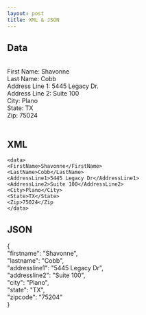 ```yaml
---
layout: post
title: XML & JSON
---
```


## Data
<br>First Name: Shavonne
<br>Last Name: Cobb
<br>Address Line 1: 5445 Legacy Dr.
<br>Address Line 2: Suite 100
<br>City: Plano
<br>State: TX
<br>Zip: 75024
<br>
<br>
## XML   
```<data>```      
     ```<FirstName>Shavonne</FirstName>```    
     ```<LastName>Cobb</LastName>```      
     ```<AddressLine1>5445 Legacy Dr</AddressLine1>```     
     ```<AddressLine2>Suite 100</AddressLine2>```      
     ```<City>Plano</City>```     
     ```<State>TX</State>```    
     ```<Zip>75024</Zip```    
```</data>```
## JSON     
{     
   "firstname": "Shavonne",      
   "lastname": "Cobb",        
   "addressline1": "5445 Legacy Dr",     
   "addressline2": "Suite 100",      
   "city": "Plano",      
   "state": "TX",        
   "zipcode": "75204"       
} 


